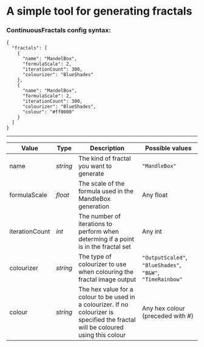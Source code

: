 # A simple tool for generating fractals

### ContinuousFractals config syntax:
```
{
  "fractals": [
    {
      "name": "MandelBox",
      "formulaScale": 2,
      "iterationCount": 300,
      "colourizer": "BlueShades"
    },
    {
      "name": "MandelBox",
      "formulaScale": 2,
      "iterationCount": 300,
      "colourizer": "BlueShades",
      "colour": "#ff0000"
    }
  ]
}
```
---
| Value | Type | Description | Possible values |
| ------------- | --- |-------------| -----|
| name      | _string_ | The kind of fractal you want to generate | `"MandleBox"` |
| formulaScale      | _float_ | The scale of the formula used in the MandleBox generation | Any float |
| iterationCount | _int_ | The number of iterations to perform when determing if a point is in the fractal set | Any int |
| colourizer | _string_ | The type of colourizer to use when colouring the fractal image output | `"OutputScaled"`, `"BlueShades"`, `"B&W"`, `"TimeRainbow"` |
| colour | _string_ | The hex value for a colour to be used in a colourizer. If no colourizer is specified the fractal will be coloured using this colour | Any hex colour (preceded with #) |

